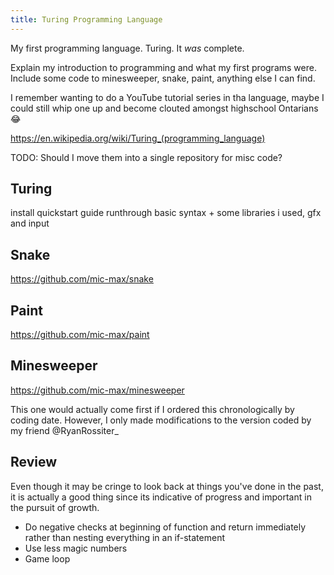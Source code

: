 ```yaml
---
title: Turing Programming Language
---
```


My first programming language. Turing. It *was* complete.

Explain my introduction to programming and what my first programs were.
Include some code to minesweeper, snake, paint, anything else I can find.

I remember wanting to do a YouTube tutorial series in tha language, maybe I could still whip one up and become clouted amongst highschool Ontarians :joy:

<https://en.wikipedia.org/wiki/Turing_(programming_language)>

TODO: Should I move them into a single repository for misc code?

## Turing

install quickstart guide
runthrough basic syntax + some libraries i used, gfx and input

## Snake

https://github.com/mic-max/snake

## Paint

https://github.com/mic-max/paint

## Minesweeper

https://github.com/mic-max/minesweeper

This one would actually come first if I ordered this chronologically by coding date. However, I only made modifications to the version coded by my friend @RyanRossiter_

## Review

Even though it may be cringe to look back at things you've done in the past, it is actually a good thing since its indicative of progress and important in the pursuit of growth.

- Do negative checks at beginning of function and return immediately rather than nesting everything in an if-statement
- Use less magic numbers
- Game loop
